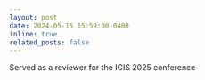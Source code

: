 ```yaml
---
layout: post
date: 2024-05-15 15:59:00-0400
inline: true
related_posts: false
---
```


Served as a reviewer for the ICIS 2025 conference